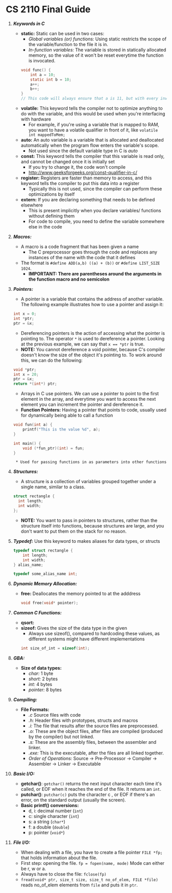 # CS 2110 Final Guide
1. ***Keywords in C***
   * **static:** Static can be used in two cases:
	   * *Global variables (or) functions:* Using static restricts the scope of the variable/function to the file it is in.
	   * *In-function variables:* The variable is stored in statically allocated memory, so the value of it won't be reset everytime the function is invocated.
	   ```c
	   void func() {
		   int a = 10;
		   static int b = 10;
		   a++;
		   b++;
	   }
	   // This code will always ensure that a is 11, but with every invocation of func(), b increases one.
	   ```
	* **volatile:** This keyword tells the compiler not to optimize anything to do with the variable, and this would be used when you're interfacing with hardware
	   * For example, if you're using a variable that is mapped to RAM, you want to have a volatile qualifier in front of it, like ```volatile int mappedToMem; ```
	* **auto:** An auto variable is a variable that is allocated and deallocated automatically when the program flow enters the variable's scope. 
		* Not used since the default variable type in C is *auto*
	* **const:** This keyword tells the compiler that this variable is read only, and cannot be changed once it is initially set
		* If you try to change it, the code won't compile
		* http://www.geeksforgeeks.org/const-qualifier-in-c/
	* **register:** Registers are faster than memory to access, and this keyword tells the compiler to put this data into a register
		* Typically this is not used, since the compiler can perform these optimizations by itself
	* **extern:** If you are declaring something that needs to be defined elsewhere
		* This is present implicitly when you declare variables/ functions without defining them
		* For code to compile, you need to define the variable somewhere else in the code
   
2. ***Macros:***
	* A macro is a code fragment that has been given a name
		* The C preprocessor goes through the code and replaces any instances of the name with the code that it defines
	* The format is ```#define ADD(a,b) ((a) + (b))``` or ```#define LIST_SIZE 1024```. 
		* **IMPORTANT: There are parentheses around the arguments in the function macro and no semicolon**
	
3. ***Pointers:***
	* A pointer is a variable that contains the address of another variable. The following example illustrates how to use a pointer and assign it:
	```c
	int x = 0;
	int *ptr;
	ptr = &x;
	 ```
	* Dereferencing pointers is the action of accessing what the pointer is pointing to. The operator ```*``` is used to dereference a pointer. Looking at the previous example, we can say that ```x == *ptr``` is true. 
	* **NOTE:** You cannot dereference a void pointer, because C's compiler doesn't know the size of the object it's pointing to. To work around this, we can do the following:
	```c
	void *ptr;
	int x = 20;
	ptr = &x;
	return *(int*) ptr;
	```
	* Arrays in C use pointers. We can use a pointer to point to the first element in the array, and everytime you want to access the next element you can increment the pointer and dereference it.
	* **Function Pointers:** Having a pointer that points to code, usually used for dynamically being able to call a function
	```c
	void fun(int a) {
		printf("This is the value %d", a);
	}
	```

	```c
	int main() {
		void (*fun_ptr)(int) = fun;
	}
	```
	    * Used for passing functions in as parameters into other functions
	 
4. ***Structures:***
	* A structure is a collection of variables grouped together under a single name, similar to a class. 
	```c
	struct rectangle {
	  int length;
	  int width;
	};
	```
	* **NOTE:** You want to pass in pointers to structures, rather than the structure itself into functions, because structures are large, and you don't want to put them on the stack for no reason.

5. ***Typedef:*** Use this keyword to makes aliases for data types, or structs
	```c
	typedef struct rectangle {
		int length;
		int width;
	} alias_name;
	```
	```c
	typedef some_alias_name int;
	```
	
6. ***Dynamic Memory Allocation:***
	* **free:** Deallocates the memory pointed to at the adddress
		```c
		void free(void* pointer);
		```

7. ***Common C Functions:***
	* **qsort:**
	* **sizeof:** Gives the size of the data type in the given 
		* Always use sizeof(), compared to hardcoding these values, as different systems might have different implementations
		```c
		int size_of_int = sizeof(int);
		```

8. ***GBA:***
	* **Size of data types:**
		* *char:* 1 byte
		* *short:* 2 bytes
		* *int:* 4 bytes
		* *pointer:* 8 bytes

9. ***Compiling:***
	* **File Formats:**
		* *.c* Source files with code
		* *.h:* Header files with prototypes, structs and macros
		* *.i:* The file that results after the source files are preprocessed.
		* *.o:* These are the object files, after files are compiled (produced by the compiler) but not linked.
		* *.s:* These are the assembly files, between the assembler and linker.
		* *.exe:* This is the executable, after the files are all linked together.
		* *Order of Operations:* Source -> Pre-Processor -> Compiler -> Assembler -> Linker -> Executable
		
10. ***Basic I/O:***
	* **getchar()**: ```getchar()``` returns the next input character each time it's called, or EOF when it reaches the end of the file. It returns an ```int```.
	* **putchar()**: ```putchar(c)``` puts the character c , or EOF if there's an error, on the standard output (usually the screen). 
	* **Basic printf() conversions:**
		* d, i: decimal number (```int```)
		* c: single character (```int```)
		* s: a string (```char*```)
		* f: a double (```double```)
		* p: pointer (```void*```)

11. ***File I/O:***
	* When dealing with a file, you have to create a file pointer ```FILE *fp;``` that holds information about the file.
	* First step: opening the file. ```fp = fopen(name, mode)``` Mode can either be r, w or a.
	* Always have to close the file: ```fclose(fp)```
	* ```fread(void* ptr, size_t size, size_t no_of_elem, FILE *file)``` reads no_of_elem elements from ```file``` and puts it in ```ptr```.
